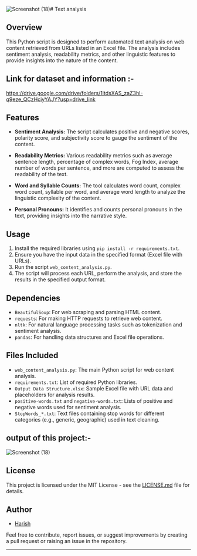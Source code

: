 ![Screenshot (18)](https://github.com/HarishVashisht/Blackcoffer_Text_Analytics/assets/151710004/e9fa6e03-40d2-4f11-a291-6a6a759c200e)# Text analysis 

## Overview

This Python script is designed to perform automated text analysis on web content retrieved from URLs listed in an Excel file. The analysis includes sentiment analysis, readability metrics, and other linguistic features to provide insights into the nature of the content.



## Link for dataset and information  :-
https://drive.google.com/drive/folders/1ltdsXAS_zaZ3hI-q9eze_QCzHciyYAJY?usp=drive_link
## Features

- **Sentiment Analysis:** The script calculates positive and negative scores, polarity score, and subjectivity score to gauge the sentiment of the content.
  
- **Readability Metrics:** Various readability metrics such as average sentence length, percentage of complex words, Fog Index, average number of words per sentence, and more are computed to assess the readability of the text.

- **Word and Syllable Counts:** The tool calculates word count, complex word count, syllable per word, and average word length to analyze the linguistic complexity of the content.

- **Personal Pronouns:** It identifies and counts personal pronouns in the text, providing insights into the narrative style.

## Usage

1. Install the required libraries using `pip install -r requirements.txt`.
2. Ensure you have the input data in the specified format (Excel file with URLs).
3. Run the script `web_content_analysis.py`.
4. The script will process each URL, perform the analysis, and store the results in the specified output format.

## Dependencies

- `BeautifulSoup`: For web scraping and parsing HTML content.
- `requests`: For making HTTP requests to retrieve web content.
- `nltk`: For natural language processing tasks such as tokenization and sentiment analysis.
- `pandas`: For handling data structures and Excel file operations.

## Files Included

- `web_content_analysis.py`: The main Python script for web content analysis.
- `requirements.txt`: List of required Python libraries.
- `Output Data Structure.xlsx`: Sample Excel file with URL data and placeholders for analysis results.
- `positive-words.txt` and `negative-words.txt`: Lists of positive and negative words used for sentiment analysis.
- `StopWords_*.txt`: Text files containing stop words for different categories (e.g., generic, geographic) used in text cleaning.

## output of this project:-
![Screenshot (18)](https://github.com/HarishVashisht/Blackcoffer_Text_Analytics/assets/151710004/bea5da40-09a5-41c1-b209-b20dbe42416b)


## License

This project is licensed under the MIT License - see the [LICENSE.md](LICENSE.md) file for details.

## Author

- [Harish](harish.shanu009@gmail.com)

Feel free to contribute, report issues, or suggest improvements by creating a pull request or raising an issue in the repository.

---

